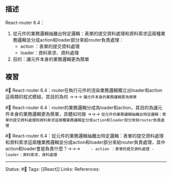 ## 描述



React-router 6.4：
1. 從元件的業務邏輯抽離出特定邏輯：表單的提交資料處理和資料索求這兩種業務邏輯並分成action和loader部分來給router負責處理：
    - action ：表單的提交資料處理
    - loader：資料索求、資料處理
2. 目的：讓元件本身的業務邏輯更為簡單

## 複習
#🧠 React-router 6.4：router在執行元件的渲染業務邏輯獨立出loader和action這兩類的程式模組，其目的為何 ->->-> `讓元件本身的業務邏輯更為簡單`
<!--SR:!2023-04-08,72,250-->

#🧠 React-router 6.4：router的業務邏輯分成為loader和action，其目的為讓元件本身的業務邏輯更為簡單，具體如何做 ->->-> `從元件的業務邏輯抽離出特定邏輯：表單的提交資料處理和資料索求這兩種業務邏輯並分成action和loader部分來給router負責處理`
<!--SR:!2023-04-09,73,250-->

#🧠  React-router 6.4：從元件的業務邏輯抽離出特定邏輯：表單的提交資料處理和資料索求這兩種業務邏輯並分成action和loader部分來給router負責處理，其中action和loader會是負責什麼？->->-> `    - action ：表單的提交資料處理 - loader：資料索求、資料處理`
<!--SR:!2023-04-10,74,250-->

---
Status: #🌱 
Tags:
[[React]]
Links:
References: